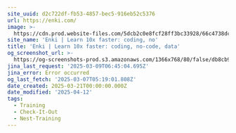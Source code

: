 ```yaml
---
site_uuid: d2c722df-fb53-4857-bec5-916eb52c5376
url: https://enki.com/
image: >-
  https://cdn.prod.website-files.com/5dcb2c0e8fcf28ff3bc33928/66c4738dc3de6308d4300123_open%20graph%20thumbnai.png
site_name: 'Enki | Learn 10x faster: coding, no'
title: 'Enki | Learn 10x faster: coding, no-code, data'
og_screenshot_url: >-
  https://og-screenshots-prod.s3.amazonaws.com/1366x768/80/false/db8cb96c962064c21a80d86a56c3eae1f874be4c97b9206138e3663c03b9f209.jpeg
jina_last_request: '2025-03-09T06:45:04.695Z'
jina_error: Error occurred
og_last_fetch: '2025-03-07T05:19:01.808Z'
date_created: 2025-03-21T00:00:00.000Z
date_modified: '2025-04-12'
tags:
  - Training
  - Check-It-Out
  - Nest-Training
---
```












































